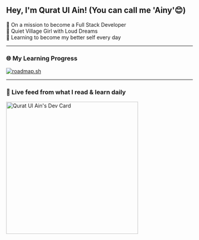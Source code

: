 ## Hey, I'm Qurat Ul Ain! (You can call me 'Ainy'😊)

🚀 On a mission to become a Full Stack Developer  
🦋 Quiet Village Girl with Loud Dreams  
🌱 Learning to become my better self every day  

---

### 🌐 My Learning Progress
[![roadmap.sh](https://roadmap.sh/card/wide/68342d17cf080f2a32ee88dd?variant=dark&roadmaps=design-system%2C6836e7e01330a00f3f102b7e)](https://roadmap.sh)

---

### 📌 Live feed from what I read & learn daily
<a href="https://app.daily.dev/ainycodes07"><img src="https://api.daily.dev/devcards/v2/DFNvnWicFDWSbg6MnvQwe.png?type=default&r=scv" width="356" alt="Qurat Ul Ain's Dev Card"/></a>

